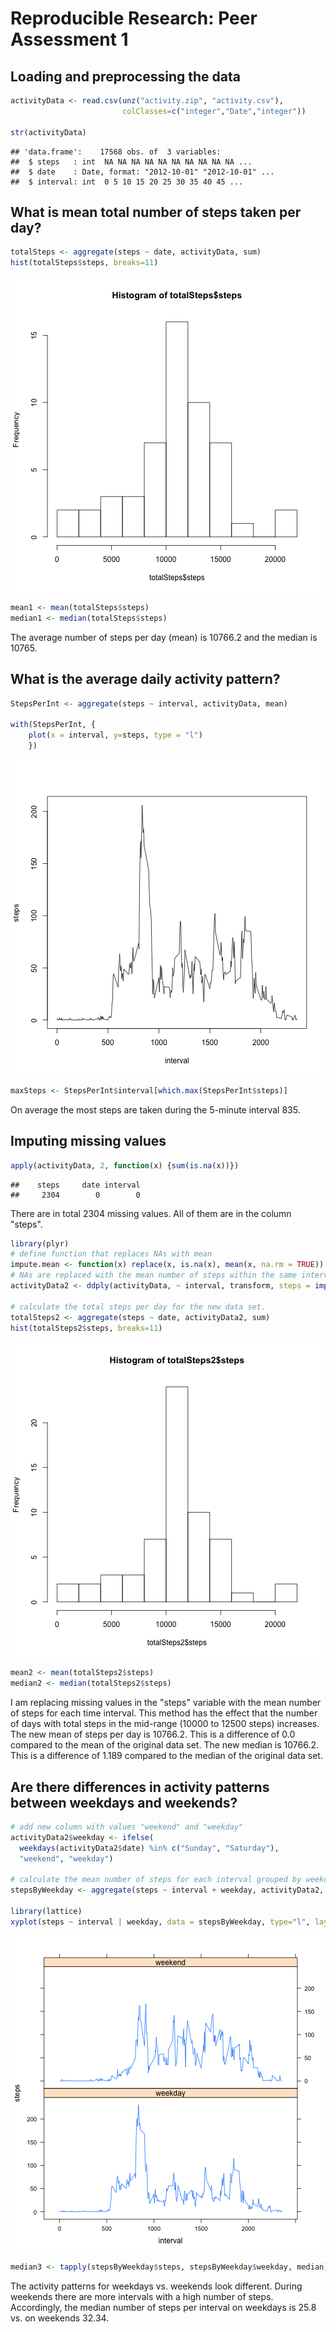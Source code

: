 # Reproducible Research: Peer Assessment 1


## Loading and preprocessing the data


```r
activityData <- read.csv(unz("activity.zip", "activity.csv"), 
                         colClasses=c("integer","Date","integer"))

str(activityData)
```

```
## 'data.frame':	17568 obs. of  3 variables:
##  $ steps   : int  NA NA NA NA NA NA NA NA NA NA ...
##  $ date    : Date, format: "2012-10-01" "2012-10-01" ...
##  $ interval: int  0 5 10 15 20 25 30 35 40 45 ...
```


## What is mean total number of steps taken per day?


```r
totalSteps <- aggregate(steps ~ date, activityData, sum)
hist(totalSteps$steps, breaks=11)
```

![plot of chunk dailysteps](figure/dailysteps.png) 

```r
mean1 <- mean(totalSteps$steps)
median1 <- median(totalSteps$steps)
```

The average number of steps per day (mean) is 10766.2 and the median is 10765.



## What is the average daily activity pattern?


```r
StepsPerInt <- aggregate(steps ~ interval, activityData, mean)

with(StepsPerInt, {
    plot(x = interval, y=steps, type = "l")
    })
```

![plot of chunk activitypattern](figure/activitypattern.png) 

```r
maxSteps <- StepsPerInt$interval[which.max(StepsPerInt$steps)]
```

On average the most steps are taken during the 5-minute interval 835.

## Imputing missing values


```r
apply(activityData, 2, function(x) {sum(is.na(x))})
```

```
##    steps     date interval 
##     2304        0        0
```

There are in total 2304 missing values. All of them are in the column "steps". 



```r
library(plyr)
# define function that replaces NAs with mean
impute.mean <- function(x) replace(x, is.na(x), mean(x, na.rm = TRUE))
# NAs are replaced with the mean number of steps within the same interval
activityData2 <- ddply(activityData, ~ interval, transform, steps = impute.mean(steps))

# calculate the total steps per day for the new data set.
totalSteps2 <- aggregate(steps ~ date, activityData2, sum)
hist(totalSteps2$steps, breaks=11)
```

![plot of chunk imputing](figure/imputing.png) 

```r
mean2 <- mean(totalSteps2$steps)
median2 <- median(totalSteps2$steps)
```

I am replacing missing values in the "steps" variable with the mean number of steps for each time interval. This method has the effect that the number of days with total steps in the mid-range (10000 to 12500 steps) increases. The new mean of steps per day is 10766.2. This is a difference of 0.0 compared to the mean of the original data set. The new median is 10766.2. This is a difference of 1.189 compared to the median of the original data set.


## Are there differences in activity patterns between weekdays and weekends?


```r
# add new column with values "weekend" and "weekday"
activityData2$weekday <- ifelse(
  weekdays(activityData2$date) %in% c("Sunday", "Saturday"), 
  "weekend", "weekday")  

# calculate the mean number of steps for each interval grouped by weekday/weekend.
stepsByWeekday <- aggregate(steps ~ interval + weekday, activityData2, mean)

library(lattice)
xyplot(steps ~ interval | weekday, data = stepsByWeekday, type="l", layout = c(1,2), )
```

![plot of chunk weekends](figure/weekends.png) 

```r
median3 <- tapply(stepsByWeekday$steps, stepsByWeekday$weekday, median)
```

The activity patterns for weekdays vs. weekends look different. During weekends there are more intervals with a high number of steps. Accordingly, the median number of steps per interval on weekdays is 25.8 vs. on weekends 32.34.
